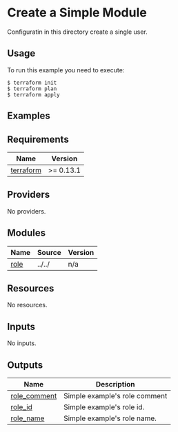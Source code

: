 # Create a Simple Module

Configuratin in this directory create a single user.

## Usage

To run this example you need to execute:

```shell
$ terraform init
$ terraform plan
$ terraform apply
```

## Examples
<!-- BEGINNING OF PRE-COMMIT-TERRAFORM DOCS HOOK -->
## Requirements

| Name | Version |
|------|---------|
| <a name="requirement_terraform"></a> [terraform](#requirement\_terraform) | >= 0.13.1 |

## Providers

No providers.

## Modules

| Name | Source | Version |
|------|--------|---------|
| <a name="module_role"></a> [role](#module\_role) | ../../ | n/a |

## Resources

No resources.

## Inputs

No inputs.

## Outputs

| Name | Description |
|------|-------------|
| <a name="output_role_comment"></a> [role\_comment](#output\_role\_comment) | Simple example's role comment |
| <a name="output_role_id"></a> [role\_id](#output\_role\_id) | Simple example's role id. |
| <a name="output_role_name"></a> [role\_name](#output\_role\_name) | Simple example's role name. |
<!-- END OF PRE-COMMIT-TERRAFORM DOCS HOOK -->
